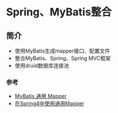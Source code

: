 # Spring、MyBatis整合
## 简介
- 使用MyBatis生成mapper接口、配置文件
- 整合MyBatis、Spring、Spring MVC框架
- 使用druid数据库连接池

### 参考
- [MyBatis 通用 Mapper](https://mapperhelper.github.io/docs/3.usembg/)
- [在Spring4中使用通用Mapper](https://gitee.com/free/Mapper2/blob/master/wiki/mapper/4.Spring4.md)